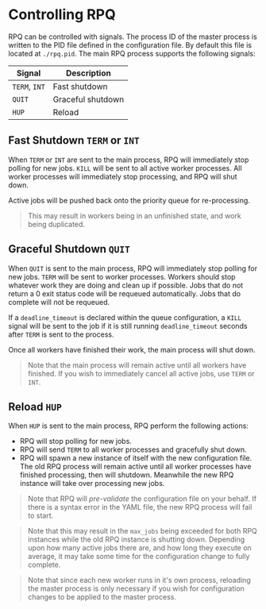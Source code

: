 # Controlling RPQ

RPQ can be controlled with signals. The process ID of the master process is written to the PID file defined in the configuration file. By default this file is located at `./rpq.pid`. The main RPQ process supports the following signals:

| Signal | Description |
| ------ | ----------- |
| `TERM`, `INT` | Fast shutdown |
| `QUIT` | Graceful shutdown |
| `HUP` | Reload |

## Fast Shutdown `TERM` or `INT`

When `TERM` or `INT` are sent to the main process, RPQ will immediately stop polling for new jobs. `KILL` will be sent to all active worker processes. All worker processes will immediately stop processing, and RPQ will shut down.

Active jobs will be pushed back onto the priority queue for re-processing.

> This may result in workers being in an unfinished state, and work being duplicated.

## Graceful Shutdown `QUIT`

When `QUIT` is sent to the main process, RPQ will immediately stop polling for new jobs. `TERM` will be sent to worker processes. Workers should stop whatever work they are doing and clean up if possible. Jobs that do not return a 0 exit status code will be requeued automatically. Jobs that do complete will not be requeued.

If a `deadline_timeout` is declared within the queue configuration, a `KILL` signal will be sent to the job if it is still running `deadline_timeout` seconds after `TERM` is sent to the process.

Once all workers have finished their work, the main process will shut down.

> Note that the main process will remain active until all workers have finished. If you wish to immediately cancel all active jobs, use `TERM` or `INT`.

## Reload `HUP`

When `HUP` is sent to the main process, RPQ perform the following actions:

- RPQ will stop polling for new jobs.
- RPQ will send `TERM` to all worker processes and gracefully shut down.
- RPQ will spawn a new instance of itself with the new configuration file. The old RPQ process will remain active until all worker processes have finished processing, then will shutdown. Meanwhile the new RPQ instance will take over processing new jobs.

> Note that RPQ will _pre-validate_ the configuration file on your behalf. If there is a syntax error in the YAML file, the new RPQ process will fail to start.

> Note that this may result in the `max_jobs` being exceeded for both RPQ instances while the old RPQ instance is shutting down. Depending upon how many active jobs there are, and how long they execute on average, it may take some time for the configuration change to fully complete.

> Note that since each new worker runs in it's own process, reloading the master process is only necessary if you wish for configuration changes to be applied to the master process.